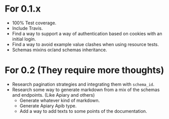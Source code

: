 # For 0.1.x
- 100% Test coverage.
- Include Travis.
- Find a way to support a way of authentication based on cookies with an initial login.
- Find a way to avoid example value clashes when using resource tests.
- Schemas mixins or/and schemas inheritance.

# For 0.2 (They require more thoughts)
- Research pagination strategies and integrating them with `schema_id`.
- Research some way to generate markdown from a mix of the schemas and endpoints. (Like Apiary and others)
    + Generate whatever kind of markdown.
    + Generate Apiary Apib type.
    + Add a way to add texts to some points of the documentation.
